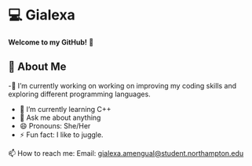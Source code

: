 # 💻 Gialexa

**Welcome to my GitHub!** 👋  

## 🚀 About Me 
-🔭 I’m currently working on working on improving my coding skills and exploring different programming languages.
- 🌱 I’m currently learning C++
- 💬 Ask me about anything
- 😄 Pronouns: She/Her
- ⚡ Fun fact: I like to juggle.


📫 How to reach me: Email: gialexa.amengual@student.northampton.edu
<!--
**Gialexa/Gialexa** is a ✨ _special_ ✨ repository because its `README.md` (this file) appears on your GitHub profile.
Here are some ideas to get you started:




-->
